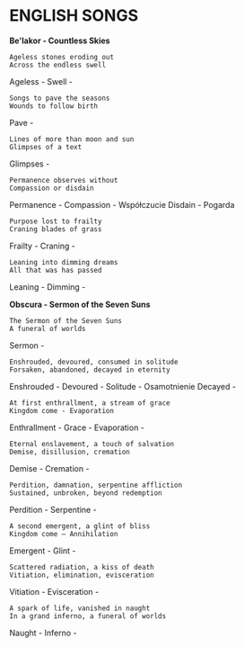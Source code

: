 # ENGLISH SONGS

**Be'lakor - Countless Skies**

```
Ageless stones eroding out
Across the endless swell
```
Ageless - 
Swell -

```
Songs to pave the seasons
Wounds to follow birth
```
Pave - 

```
Lines of more than moon and sun
Glimpses of a text
```
Glimpses -

```
Permanence observes without
Compassion or disdain
```
Permanence -
Compassion - Współczucie
Disdain - Pogarda

```
Purpose lost to frailty
Craning blades of grass
```
Frailty -
Craning -

```
Leaning into dimming dreams
All that was has passed
```
Leaning -
Dimming -

**Obscura - Sermon of the Seven Suns**

```
The Sermon of the Seven Suns
A funeral of worlds
```
Sermon - 

```
Enshrouded, devoured, consumed in solitude
Forsaken, abandoned, decayed in eternity
```
Enshrouded - 
Devoured - 
Solitude - Osamotnienie
Decayed - 

```
At first enthrallment, a stream of grace
Kingdom come - Evaporation
```
Enthrallment -
Grace - 
Evaporation - 

```
Eternal enslavement, a touch of salvation
Demise, disillusion, cremation
```
Demise - 
Cremation - 

```
Perdition, damnation, serpentine affliction
Sustained, unbroken, beyond redemption
```
Perdition - 
Serpentine - 

```
A second emergent, a glint of bliss
Kingdom come – Annihilation
```
Emergent - 
Glint - 

```
Scattered radiation, a kiss of death
Vitiation, elimination, evisceration
```
Vitiation -
Evisceration -

```
A spark of life, vanished in naught
In a grand inferno, a funeral of worlds
```
Naught -
Inferno - 